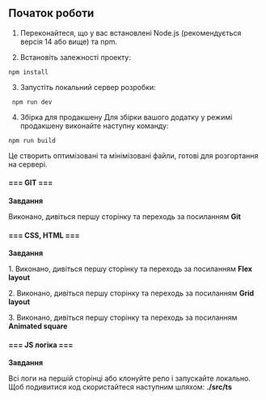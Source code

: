 ## Початок роботи

1. Переконайтеся, що у вас встановлені Node.js (рекомендується версія 14 або
   вище) та npm.

2. Встановіть залежності проекту:

```
npm install
```

3. Запустіть локальний сервер розробки:

```
 npm run dev
```

4. Збірка для продакшену Для збірки вашого додатку у режимі продакшену виконайте
   наступну команду:

```
npm run build
```

Це створить оптимізовані та мінімізовані файли, готові для розгортання на
сервері.

#### **=== GIT ===**

**Завдання**

Виконано, дивіться першу сторінку та переходь за посиланням **Git**

#### **=== CSS, HTML ===**

**Завдання**

1\. Виконано, дивіться першу сторінку та переходь за посиланням **Flex layout**

2\. Виконано, дивіться першу сторінку та переходь за посиланням **Grid layout**

3\. Виконано, дивіться першу сторінку та переходь за посиланням **Animated
square**

#### **=== JS логіка ===**

**Завдання**

Всі логи на першій сторінці або клонуйте репо і запускайте локально. Щоб
подивитися код скористайтеся наступним шляхом: **./src/ts**
